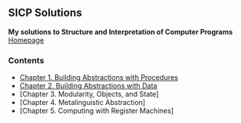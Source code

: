 ## SICP Solutions

**My solutions to Structure and Interpretation of Computer Programs**\
[Homepage](https://github.com/CosWeLL23/sicp-solution)

### Contents

  * [Chapter 1. Building Abstractions with Procedures](./doc/index.md#1-Building-Abstractions-with-Procedures)
  * [Chapter 2. Building Abstractions with Data](./doc/index.md#2-Building-Abstractions-with-Data)
  * [Chapter 3. Modularity, Objects, and State]
  * [Chapter 4. Metalinguistic Abstraction]
  * [Chapter 5. Computing with Register Machines]
